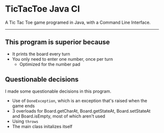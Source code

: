 # TicTacToe Java CI

A Tic Tac Toe game programed in Java, with a Command Line Interface.

---

## This program is superior because

  - It prints the board every turn
  - You only need to enter one number, once per turn
    - Optimized for the number pad

## Questionable decisions

I made some questionable decisions in this program.

  - Use of `DoneException`, which is an exception that's raised when the game ends
  - 3 overloads for Board.getCharAt, Board.getStateAt, Board.setStateAt and Board.isEmpty, most of which aren't used
  - Using `throws`
  - The main class initalizes itself
